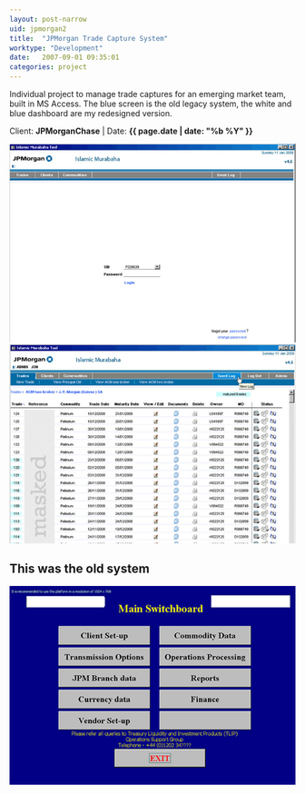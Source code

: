 ```yaml
---
layout: post-narrow
uid: jpmorgan2
title:  "JPMorgan Trade Capture System"
worktype: "Development"
date:   2007-09-01 09:35:01
categories: project
---
```


<p>
  Individual project to manage trade captures for an emerging market team, built in MS Access. The blue screen is the old legacy system, the white and blue dashboard are my redesigned version.
</p>

<p class="meta">Client: <strong>JPMorganChase</strong> | Date: <strong>{{ page.date | date: "%b %Y" }}</strong></p>

<div class="showcase">
	<img src="/img/jpmorgan-trade-capture/islamic1.jpg" alt="jpmorgan-trade-capture-1">
	<img src="/img/jpmorgan-trade-capture/islamic2.jpg" alt="jpmorgan-trade-capture-2">
  <h2>This was the old system</h2>
	<img src="/img/jpmorgan-trade-capture/islamic3.jpg" alt="jpmorgan-trade-capture-2">
</div>
